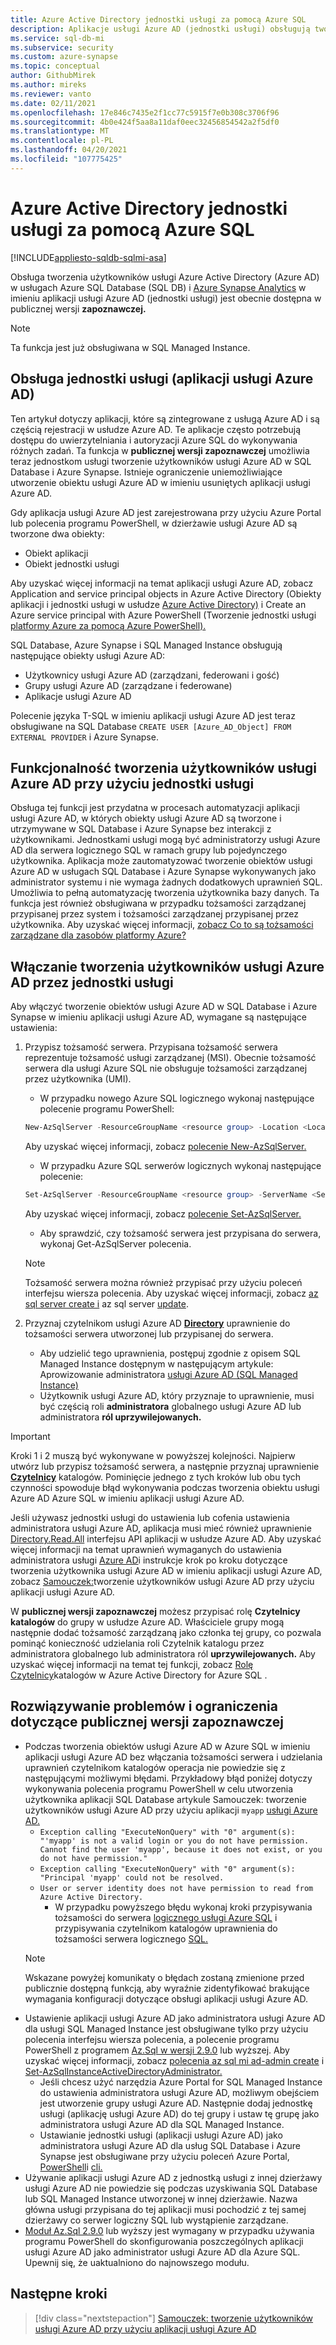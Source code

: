 ```yaml
---
title: Azure Active Directory jednostki usługi za pomocą Azure SQL
description: Aplikacje usługi Azure AD (jednostki usługi) obsługują tworzenie użytkowników usługi Azure AD w Azure SQL Database, Azure SQL Managed Instance i Azure Synapse Analytics
ms.service: sql-db-mi
ms.subservice: security
ms.custom: azure-synapse
ms.topic: conceptual
author: GithubMirek
ms.author: mireks
ms.reviewer: vanto
ms.date: 02/11/2021
ms.openlocfilehash: 17e846c7435e2f1cc77c5915f7e0b308c3706f96
ms.sourcegitcommit: 4b0e424f5aa8a11daf0eec32456854542a2f5df0
ms.translationtype: MT
ms.contentlocale: pl-PL
ms.lasthandoff: 04/20/2021
ms.locfileid: "107775425"
---
```

# <a name="azure-active-directory-service-principal-with-azure-sql"></a>Azure Active Directory jednostki usługi za pomocą Azure SQL

[!INCLUDE[appliesto-sqldb-sqlmi-asa](../includes/appliesto-sqldb-sqlmi-asa.md)]

Obsługa tworzenia użytkowników usługi Azure Active Directory (Azure AD) w usługach Azure SQL Database (SQL DB) i [Azure Synapse Analytics](../../synapse-analytics/sql-data-warehouse/sql-data-warehouse-overview-what-is.md) w imieniu aplikacji usługi Azure AD (jednostki usługi) jest obecnie dostępna w publicznej wersji **zapoznawczej.**

> [!NOTE]
> Ta funkcja jest już obsługiwana w SQL Managed Instance.

## <a name="service-principal-azure-ad-applications-support"></a>Obsługa jednostki usługi (aplikacji usługi Azure AD)

Ten artykuł dotyczy aplikacji, które są zintegrowane z usługą Azure AD i są częścią rejestracji w usłudze Azure AD. Te aplikacje często potrzebują dostępu do uwierzytelniania i autoryzacji Azure SQL do wykonywania różnych zadań. Ta funkcja w **publicznej wersji zapoznawczej** umożliwia teraz jednostkom usługi tworzenie użytkowników usługi Azure AD w SQL Database i Azure Synapse. Istnieje ograniczenie uniemożliwiające utworzenie obiektu usługi Azure AD w imieniu usuniętych aplikacji usługi Azure AD.

Gdy aplikacja usługi Azure AD jest zarejestrowana przy użyciu Azure Portal lub polecenia programu PowerShell, w dzierżawie usługi Azure AD są tworzone dwa obiekty:

- Obiekt aplikacji
- Obiekt jednostki usługi

Aby uzyskać więcej informacji na temat aplikacji usługi Azure AD, zobacz Application and service principal objects in Azure Active Directory (Obiekty aplikacji i jednostki usługi w usłudze [Azure Active Directory)](../../active-directory/develop/app-objects-and-service-principals.md) i Create an Azure service principal with Azure PowerShell (Tworzenie jednostki usługi [platformy Azure za pomocą Azure PowerShell).](/powershell/azure/create-azure-service-principal-azureps)

SQL Database, Azure Synapse i SQL Managed Instance obsługują następujące obiekty usługi Azure AD:

- Użytkownicy usługi Azure AD (zarządzani, federowani i gość)
- Grupy usługi Azure AD (zarządzane i federowane)
- Aplikacje usługi Azure AD 

Polecenie języka T-SQL w imieniu aplikacji usługi Azure AD jest teraz obsługiwane na SQL Database `CREATE USER [Azure_AD_Object] FROM EXTERNAL PROVIDER` i Azure Synapse.

## <a name="functionality-of-azure-ad-user-creation-using-service-principals"></a>Funkcjonalność tworzenia użytkowników usługi Azure AD przy użyciu jednostki usługi

Obsługa tej funkcji jest przydatna w procesach automatyzacji aplikacji usługi Azure AD, w których obiekty usługi Azure AD są tworzone i utrzymywane w SQL Database i Azure Synapse bez interakcji z użytkownikami. Jednostkami usługi mogą być administratorzy usługi Azure AD dla serwera logicznego SQL w ramach grupy lub pojedynczego użytkownika. Aplikacja może zautomatyzować tworzenie obiektów usługi Azure AD w usługach SQL Database i Azure Synapse wykonywanych jako administrator systemu i nie wymaga żadnych dodatkowych uprawnień SQL. Umożliwia to pełną automatyzację tworzenia użytkownika bazy danych. Ta funkcja jest również obsługiwana w przypadku tożsamości zarządzanej przypisanej przez system i tożsamości zarządzanej przypisanej przez użytkownika. Aby uzyskać więcej informacji, [zobacz Co to są tożsamości zarządzane dla zasobów platformy Azure?](../../active-directory/managed-identities-azure-resources/overview.md)

## <a name="enable-service-principals-to-create-azure-ad-users"></a>Włączanie tworzenia użytkowników usługi Azure AD przez jednostki usługi

Aby włączyć tworzenie obiektów usługi Azure AD w SQL Database i Azure Synapse w imieniu aplikacji usługi Azure AD, wymagane są następujące ustawienia:

1. Przypisz tożsamość serwera. Przypisana tożsamość serwera reprezentuje tożsamość usługi zarządzanej (MSI). Obecnie tożsamość serwera dla usługi Azure SQL nie obsługuje tożsamości zarządzanej przez użytkownika (UMI).
    - W przypadku nowego Azure SQL logicznego wykonaj następujące polecenie programu PowerShell:
    
    ```powershell
    New-AzSqlServer -ResourceGroupName <resource group> -Location <Location name> -ServerName <Server name> -ServerVersion "12.0" -SqlAdministratorCredentials (Get-Credential) -AssignIdentity
    ```

    Aby uzyskać więcej informacji, zobacz [polecenie New-AzSqlServer.](/powershell/module/az.sql/new-azsqlserver)

    - W przypadku Azure SQL serwerów logicznych wykonaj następujące polecenie:
    
    ```powershell
    Set-AzSqlServer -ResourceGroupName <resource group> -ServerName <Server name> -AssignIdentity
    ```

    Aby uzyskać więcej informacji, zobacz [polecenie Set-AzSqlServer.](/powershell/module/az.sql/set-azsqlserver)

    - Aby sprawdzić, czy tożsamość serwera jest przypisana do serwera, wykonaj Get-AzSqlServer polecenia.

    > [!NOTE]
    > Tożsamość serwera można również przypisać przy użyciu poleceń interfejsu wiersza polecenia. Aby uzyskać więcej informacji, zobacz [az sql server create i](/cli/azure/sql/server#az_sql_server_create) az sql server [update](/cli/azure/sql/server#az_sql_server_update).

2. Przyznaj czytelnikom usługi Azure AD [**Directory**](../../active-directory/roles/permissions-reference.md#directory-readers) uprawnienie do tożsamości serwera utworzonej lub przypisanej do serwera.
    - Aby udzielić tego uprawnienia, postępuj zgodnie z opisem SQL Managed Instance dostępnym w następującym artykule: Aprowizowanie administratora [usługi Azure AD (SQL Managed Instance)](authentication-aad-configure.md?tabs=azure-powershell#provision-azure-ad-admin-sql-managed-instance)
    - Użytkownik usługi Azure AD, który przyznaje to uprawnienie, musi być częścią roli **administratora** globalnego usługi Azure AD lub administratora **ról uprzywilejowanych.**

> [!IMPORTANT]
> Kroki 1 i 2 muszą być wykonywane w powyższej kolejności. Najpierw utwórz lub przypisz tożsamość serwera, a następnie przyznaj uprawnienie [**Czytelnicy**](../../active-directory/roles/permissions-reference.md#directory-readers) katalogów. Pominięcie jednego z tych kroków lub obu tych czynności spowoduje błąd wykonywania podczas tworzenia obiektu usługi Azure AD Azure SQL w imieniu aplikacji usługi Azure AD.
>
> Jeśli używasz jednostki usługi do ustawienia lub cofenia ustawienia administratora usługi Azure AD, aplikacja musi mieć również uprawnienie [Directory.Read.All](/graph/permissions-reference#application-permissions-18) interfejsu API aplikacji w usłudze Azure AD. Aby uzyskać więcej informacji na temat uprawnień wymaganych do ustawienia administratora usługi [Azure AD](authentication-aad-service-principal-tutorial.md#permissions-required-to-set-or-unset-the-azure-ad-admin)i instrukcje krok po kroku dotyczące tworzenia użytkownika usługi Azure AD w imieniu aplikacji usługi Azure AD, zobacz [Samouczek:](authentication-aad-service-principal-tutorial.md)tworzenie użytkowników usługi Azure AD przy użyciu aplikacji usługi Azure AD.
>
> W **publicznej wersji zapoznawczej** możesz przypisać rolę **Czytelnicy katalogów** do grupy w usłudze Azure AD. Właściciele grupy mogą następnie dodać tożsamość zarządzaną jako członka tej grupy,  co  pozwala pominąć konieczność udzielania roli Czytelnik katalogu przez administratora globalnego lub administratora ról **uprzywilejowanych.** Aby uzyskać więcej informacji na temat tej funkcji, zobacz [Rolę Czytelnicy](authentication-aad-directory-readers-role.md)katalogów w Azure Active Directory for Azure SQL .

## <a name="troubleshooting-and-limitations-for-public-preview"></a>Rozwiązywanie problemów i ograniczenia dotyczące publicznej wersji zapoznawczej

- Podczas tworzenia obiektów usługi Azure AD w Azure SQL w imieniu aplikacji usługi  Azure AD bez włączania tożsamości serwera i udzielania uprawnień czytelnikom katalogów operacja nie powiedzie się z następującymi możliwymi błędami. Przykładowy błąd poniżej dotyczy wykonywania polecenia programu PowerShell w celu utworzenia użytkownika aplikacji SQL Database artykule Samouczek: tworzenie użytkowników usługi Azure AD przy użyciu aplikacji `myapp` [usługi Azure AD.](authentication-aad-service-principal-tutorial.md)
    - `Exception calling "ExecuteNonQuery" with "0" argument(s): "'myapp' is not a valid login or you do not have permission. Cannot find the user 'myapp', because it does not exist, or you do not have permission."`
    - `Exception calling "ExecuteNonQuery" with "0" argument(s): "Principal 'myapp' could not be resolved.`
    - `User or server identity does not have permission to read from Azure Active Directory.`
      - W przypadku powyższego błędu wykonaj kroki przypisywania tożsamości do serwera [logicznego usługi Azure SQL](authentication-aad-service-principal-tutorial.md#assign-an-identity-to-the-azure-sql-logical-server) i przypisywania czytelnikom katalogów uprawnienia do tożsamości serwera logicznego [SQL.](authentication-aad-service-principal-tutorial.md#assign-directory-readers-permission-to-the-sql-logical-server-identity)
    > [!NOTE]
    > Wskazane powyżej komunikaty o błędach zostaną zmienione przed publicznie dostępną funkcją, aby wyraźnie zidentyfikować brakujące wymagania konfiguracji dotyczące obsługi aplikacji usługi Azure AD.
- Ustawienie aplikacji usługi Azure AD jako administratora usługi Azure AD dla usługi SQL Managed Instance jest obsługiwane tylko przy użyciu polecenia interfejsu wiersza polecenia, a polecenie programu PowerShell z programem [Az.Sql w wersji 2.9.0](https://www.powershellgallery.com/packages/Az.Sql/2.9.0) lub wyższej. Aby uzyskać więcej informacji, zobacz [polecenia az sql mi ad-admin create](/cli/azure/sql/mi/ad-admin#az_sql_mi_ad_admin_create) i [Set-AzSqlInstanceActiveDirectoryAdministrator.](/powershell/module/az.sql/set-azsqlinstanceactivedirectoryadministrator) 
    - Jeśli chcesz użyć narzędzia Azure Portal for SQL Managed Instance do ustawienia administratora usługi Azure AD, możliwym obejściem jest utworzenie grupy usługi Azure AD. Następnie dodaj jednostkę usługi (aplikację usługi Azure AD) do tej grupy i ustaw tę grupę jako administratora usługi Azure AD dla SQL Managed Instance.
    - Ustawianie jednostki usługi (aplikacji usługi Azure AD) jako administratora usługi Azure AD dla usług SQL Database i Azure Synapse jest obsługiwane przy użyciu poleceń Azure Portal, [PowerShell](authentication-aad-configure.md?tabs=azure-powershell#powershell-for-sql-database-and-azure-synapse)i [cli.](authentication-aad-configure.md?tabs=azure-cli#powershell-for-sql-database-and-azure-synapse)
- Używanie aplikacji usługi Azure AD z jednostką usługi z innej dzierżawy usługi Azure AD nie powiedzie się podczas uzyskiwania SQL Database lub SQL Managed Instance utworzonej w innej dzierżawie. Nazwa główna usługi przypisana do tej aplikacji musi pochodzić z tej samej dzierżawy co serwer logiczny SQL lub wystąpienie zarządzane.
- [Moduł Az.Sql 2.9.0](https://www.powershellgallery.com/packages/Az.Sql/2.9.0) lub wyższy jest wymagany w przypadku używania programu PowerShell do skonfigurowania poszczególnych aplikacji usługi Azure AD jako administrator usługi Azure AD dla Azure SQL. Upewnij się, że uaktualniono do najnowszego modułu.

## <a name="next-steps"></a>Następne kroki

> [!div class="nextstepaction"]
> [Samouczek: tworzenie użytkowników usługi Azure AD przy użyciu aplikacji usługi Azure AD](authentication-aad-service-principal-tutorial.md)
